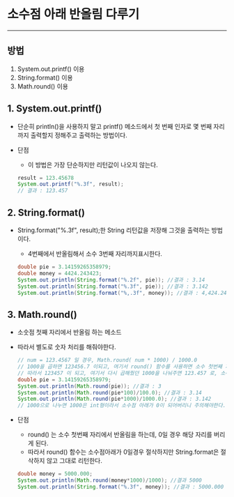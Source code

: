 # 소수점 아래 반올림 다루기 

---

## 방법

1. System.out.printf() 이용 
2. String.format() 이용
3. Math.round() 이용 

## 1. System.out.printf()

- 단순히 println()을 사용하지 말고 printf() 메소드에서 첫 번째 인자로 몇 번째 자리까지 출력할지 정해주고 출력하는 방법이다. 

- 단점 

  - 이 방법은 가장 단순하지만 리턴값이 나오지 않는다.

  ```java
  result = 123.45678
  System.out.printf("%.3f", result);
  // 결과 : 123.457
  ```

## 2. String.format()

- String.format("%.3f", result);한 String 리턴값을 저장해 그것을 출력하는 방법이다.

  - 4번째에서 반올림해서 소수 3번째 자리까지표시한다.  

  ```java
  double pie = 3.14159265358979;
  double money = 4424.243423;
  System.out.println(String.format("%.2f", pie)); //결과 : 3.14
  System.out.println(String.format("%.3f", pie)); //결과 : 3.142
  System.out.println(String.format("%,.3f", money)); //결과 : 4,424.243
  ```

## 3. Math.round()

- 소숫점 첫째 자리에서 반올림 하는 메소드 

- 따라서 별도로 숫자 처리를 해줘야한다. 

  ```java
  // num = 123.4567 일 경우, Math.round( num * 1000) / 1000.0 
  // 1000을 곱하면 123456.7 이되고, 여기서 round() 함수를 사용하면 소수 첫번째 자리에서 반올림이 일어난다. 
  // 따라서 123457 이 되고, 여기서 다시 곱해줬던 1000을 나눠주면 123.457 로, 소수 세번째 자리 반올림을 표시할 수 있다. 
  double pie = 3.14159265358979;
  System.out.println(Math.round(pie)); //결과 : 3
  System.out.println(Math.round(pie*100)/100.0); //결과 : 3.14
  System.out.println(Math.round(pie*1000)/1000.0); //결과 : 3.142
  // 1000으로 나누면 1000은 int형이라서 소수점 아래가 0이 되어버리니 주의해야한다.
  ```

- 단점

  - round() 는 소수 첫번째 자리에서 반올림을 하는데, 0일 경우 해당 자리를 버리게 된다. 
  - 따라서 round() 함수는 소수점아래가 0일경우 절삭하지만 String.format은 절삭하지 않고 그대로 리턴한다. 

  ```java
  double money = 5000.000;
  System.out.println(Math.round(money*1000)/1000); //결과 5000
  System.out.println(String.format("%.3f", money)); //결과 : 5000.000
  ```

  
